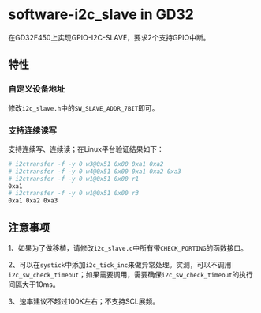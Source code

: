 # software-i2c_slave in GD32

在GD32F450上实现GPIO-I2C-SLAVE，要求2个支持GPIO中断。

## 特性

### 自定义设备地址

修改`i2c_slave.h`中的`SW_SLAVE_ADDR_7BIT`即可。

### 支持连续读写

支持连续写、连续读；在Linux平台验证结果如下：

```bash
# i2ctransfer -f -y 0 w3@0x51 0x00 0xa1 0xa2 
# i2ctransfer -f -y 0 w4@0x51 0x00 0xa1 0xa2 0xa3
# i2ctransfer -f -y 0 w1@0x51 0x00 r1
0xa1
# i2ctransfer -f -y 0 w1@0x51 0x00 r3
0xa1 0xa2 0xa3
```

## 注意事项

1、如果为了做移植，请修改`i2c_slave.c`中所有带`CHECK_PORTING`的函数接口。

2、可以在`systick`中添加`i2c_tick_inc`来做异常处理。实测，可以不调用`i2c_sw_check_timeout`；如果需要调用，需要确保`i2c_sw_check_timeout`的执行间隔大于10ms。

3、速率建议不超过100K左右；不支持SCL展频。